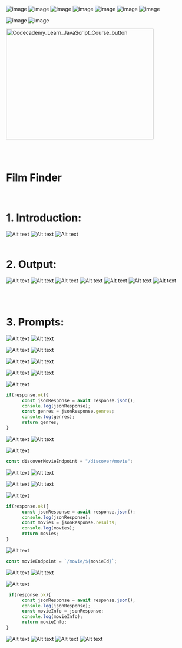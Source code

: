 ![image](https://img.shields.io/badge/HTML5-black?style=for-the-badge&logo=html5) ![image](https://img.shields.io/badge/CSS3-black?style=for-the-badge&logo=css3) ![image](https://img.shields.io/badge/Bootstrap-white?style=for-the-badge&logo=bootstrap) ![image](https://img.shields.io/badge/JavaScript-black?style=for-the-badge&logo=javascript) ![image](https://img.shields.io/badge/jQuery-black?style=for-the-badge&logo=jquery) ![image](https://img.shields.io/badge/JSON-black?style=for-the-badge&logo=json) ![image](https://img.shields.io/badge/SASS-white?style=for-the-badge&logo=sass)

![image](https://user-images.githubusercontent.com/82598726/181831477-61e5dc01-279c-4a06-b961-589c6d757d4e.png) ![image](https://user-images.githubusercontent.com/82598726/181831517-b7707a20-1524-41cd-ac9f-297c655f32ea.png)

<a type="button" title="Codecademy_Learn_JavaScript_Course_button" href="https://www.codecademy.com/courses/learn-intermediate-javascript/projects/js-film-finder" target="_blank" data-CodecademyLearnJavascriptCourseButt="CodecademyLearnJavascriptCourseButt_data"><img src="https://user-images.githubusercontent.com/82598726/175697552-f960b057-9e97-4c3e-a3e2-f2b5f7876de9.png" alt="Codecademy_Learn_JavaScript_Course_button" width="400px" height="300px"></a>

<br><br>

# Film Finder
<br>

# 1. Introduction:
![Alt text](image.png)
![Alt text](image-1.png)
![Alt text](image-2.png)
<br>
<br>

# 2. Output:
![Alt text](image-30.png)
![Alt text](image-31.png)
![Alt text](image-32.png)
![Alt text](image-33.png)
![Alt text](image-34.png)
![Alt text](image-35.png)
![Alt text](image-36.png)

<br>
<br>

# 3. Prompts:
![Alt text](image-3.png)
![Alt text](image-4.png)


![Alt text](image-5.png)
![Alt text](image-6.png)


![Alt text](image-7.png)
![Alt text](image-8.png)


![Alt text](image-9.png)
![Alt text](image-10.png)


![Alt text](image-11.png)
```js
if(response.ok){
      const jsonResponse = await response.json();
      console.log(jsonResponse);
      const genres = jsonResponse.genres;
      console.log(genres);
      return genres;
}
```
![Alt text](image-28.png)
![Alt text](image-29.png)

![Alt text](image-12.png)
```js
const discoverMovieEndpoint = "/discover/movie";
```
![Alt text](image-13.png)
![Alt text](image-14.png)

![Alt text](image-15.png)
![Alt text](image-16.png)


![Alt text](image-17.png)
```js
if(response.ok){
      const jsonResponse = await response.json();
      console.log(jsonResponse);
      const movies = jsonResponse.results;
      console.log(movies);
      return movies;
}
```
![Alt text](image-18.png)
```js
const movieEndpoint = `/movie/${movieId}`;
```
![Alt text](image-19.png)
![Alt text](image-20.png)


![Alt text](image-21.png)
```js
 if(response.ok){
      const jsonResponse = await response.json();
      console.log(jsonResponse);
      const movieInfo = jsonResponse;
      console.log(movieInfo);
      return movieInfo;
}
```
![Alt text](image-22.png)
![Alt text](image-23.png)
![Alt text](image-24.png)
![Alt text](image-25.png)

